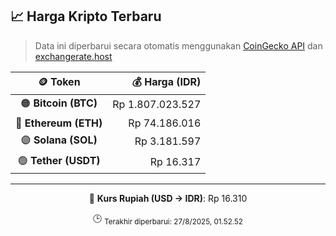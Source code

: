 

<!-- HARGA_KRIPTO -->
## 📈 Harga Kripto Terbaru

> Data ini diperbarui secara otomatis menggunakan [CoinGecko API](https://www.coingecko.com/) dan [exchangerate.host](https://exchangerate.host/)

<div align="center">

| 🪙 Token | 💰 Harga (IDR) |
|:------:|---------------:|
| 🟠 **Bitcoin (BTC)**   | Rp 1.807.023.527 |
| 🔵 **Ethereum (ETH)**  | Rp 74.186.016 |
| 🟣 **Solana (SOL)**    | Rp 3.181.597 |
| 🟢 **Tether (USDT)**   | Rp 16.317 |

---

💱 **Kurs Rupiah (USD → IDR)**: Rp 16.310

🕒 <sub>Terakhir diperbarui: 27/8/2025, 01.52.52</sub>

</div>
<!-- /HARGA_KRIPTO -->